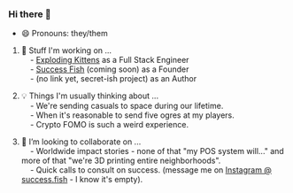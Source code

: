 ### Hi there 👋

- 😄 Pronouns: they/them

1. 💭 Stuff I'm working on ...  
&nbsp;&nbsp;&nbsp;&nbsp;- [Exploding Kittens](https://www.explodingkittens.com/) as a Full Stack Engineer  
&nbsp;&nbsp;&nbsp;&nbsp;- [Success Fish](https://success.fish/) (coming soon) as a Founder  
&nbsp;&nbsp;&nbsp;&nbsp;- (no link yet, secret-ish project) as an Author  
  
2. 💡 Things I'm usually thinking about ...  
&nbsp;&nbsp;&nbsp;&nbsp;- We're sending casuals to space during our lifetime.  
&nbsp;&nbsp;&nbsp;&nbsp;- When it's reasonable to send five ogres at my players.  
&nbsp;&nbsp;&nbsp;&nbsp;- Crypto FOMO is such a weird experience.  
  
3. 👯 I’m looking to collaborate on ...  
&nbsp;&nbsp;&nbsp;&nbsp;- Worldwide impact stories - none of that "my POS system will..." and more of that "we're 3D printing entire neighborhoods".  
&nbsp;&nbsp;&nbsp;&nbsp;- Quick calls to consult on success. (message me on [Instagram @ success.fish](https://www.instagram.com/success.fish/) - I know it's empty).  
